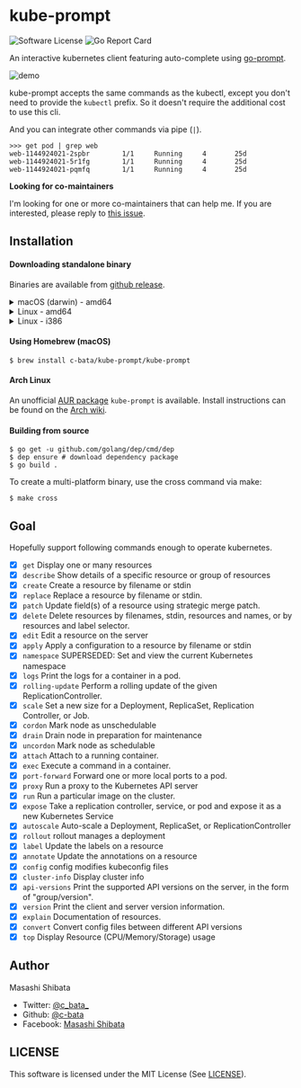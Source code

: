 # kube-prompt

![Software License](https://img.shields.io/badge/license-MIT-brightgreen.svg?style=flat-square)
![Go Report Card](https://goreportcard.com/badge/github.com/c-bata/kube-prompt)

An interactive kubernetes client featuring auto-complete using [go-prompt](https://github.com/c-bata/go-prompt).

![demo](https://github.com/c-bata/assets/raw/master/kube-prompt/kube-prompt.gif)

kube-prompt accepts the same commands as the kubectl, except you don't need to provide the `kubectl` prefix.
So it doesn't require the additional cost to use this cli.

And you can integrate other commands via pipe (`|`).

```
>>> get pod | grep web
web-1144924021-2spbr        1/1     Running     4       25d
web-1144924021-5r1fg        1/1     Running     4       25d
web-1144924021-pqmfq        1/1     Running     4       25d
```

**Looking for co-maintainers**

I'm looking for one or more co-maintainers that can help me.
If you are interested, please reply to [this issue](https://github.com/c-bata/kube-prompt/issues/28).


## Installation

#### Downloading standalone binary

Binaries are available from [github release](https://github.com/c-bata/kube-prompt/releases).

<details>
<summary>macOS (darwin) - amd64</summary>
```
wget https://github.com/c-bata/kube-prompt/releases/download/v1.0.5/kube-prompt_v1.0.5_darwin_amd64.zip
unzip kube-prompt_v1.0.5_darwin_amd64.zip
chmod +x kube-prompt
sudo mv ./kube-prompt /usr/local/bin/kube-prompt
```
</details>

<details>
<summary>Linux - amd64</summary>
```
wget https://github.com/c-bata/kube-prompt/releases/download/v1.0.5/kube-prompt_v1.0.5_linux_amd64.zip
unzip kube-prompt_v1.0.5_linux_amd64.zip
chmod +x kube-prompt
sudo mv ./kube-prompt /usr/local/bin/kube-prompt
```
</details>


<details>
<summary>Linux - i386</summary>
```
wget https://github.com/c-bata/kube-prompt/releases/download/v1.0.5/kube-prompt_v1.0.5_linux_386.zip
unzip kube-prompt_v1.0.5_linux_386.zip
chmod +x kube-prompt
sudo mv ./kube-prompt /usr/local/bin/kube-prompt
```
</details>

#### Using Homebrew (macOS)

```console
$ brew install c-bata/kube-prompt/kube-prompt
```

#### Arch Linux

An unofficial [AUR package](https://aur.archlinux.org/packages/kube-prompt) `kube-prompt`
is available. Install instructions can be found on the [Arch 
wiki](https://wiki.archlinux.org/index.php/Arch_User_Repository#Installing_packages).

#### Building from source

```console
$ go get -u github.com/golang/dep/cmd/dep
$ dep ensure # download dependency package
$ go build .
```

To create a multi-platform binary, use the cross command via make:

```console
$ make cross
```

## Goal

Hopefully support following commands enough to operate kubernetes.

* [x] `get`            Display one or many resources
* [x] `describe`       Show details of a specific resource or group of resources
* [x] `create`         Create a resource by filename or stdin
* [x] `replace`        Replace a resource by filename or stdin.
* [x] `patch`          Update field(s) of a resource using strategic merge patch.
* [x] `delete`         Delete resources by filenames, stdin, resources and names, or by resources and label selector.
* [x] `edit`           Edit a resource on the server
* [x] `apply`          Apply a configuration to a resource by filename or stdin
* [x] `namespace`      SUPERSEDED: Set and view the current Kubernetes namespace
* [x] `logs`           Print the logs for a container in a pod.
* [x] `rolling-update` Perform a rolling update of the given ReplicationController.
* [x] `scale`          Set a new size for a Deployment, ReplicaSet, Replication Controller, or Job.
* [x] `cordon`         Mark node as unschedulable
* [x] `drain`          Drain node in preparation for maintenance
* [x] `uncordon`       Mark node as schedulable
* [x] `attach`         Attach to a running container.
* [x] `exec`           Execute a command in a container.
* [x] `port-forward`   Forward one or more local ports to a pod.
* [x] `proxy`          Run a proxy to the Kubernetes API server
* [x] `run`            Run a particular image on the cluster.
* [x] `expose`         Take a replication controller, service, or pod and expose it as a new Kubernetes Service
* [x] `autoscale`      Auto-scale a Deployment, ReplicaSet, or ReplicationController
* [x] `rollout`        rollout manages a deployment
* [x] `label`          Update the labels on a resource
* [x] `annotate`       Update the annotations on a resource
* [x] `config`         config modifies kubeconfig files
* [x] `cluster-info`   Display cluster info
* [x] `api-versions`   Print the supported API versions on the server, in the form of "group/version".
* [x] `version`        Print the client and server version information.
* [x] `explain`        Documentation of resources.
* [x] `convert`        Convert config files between different API versions
* [x] `top`            Display Resource (CPU/Memory/Storage) usage

## Author

Masashi Shibata

* Twitter: [@c\_bata\_](https://twitter.com/c_bata_/)
* Github: [@c-bata](https://github.com/c-bata/)
* Facebook: [Masashi Shibata](https://www.facebook.com/masashi.cbata)

## LICENSE

This software is licensed under the MIT License (See [LICENSE](./LICENSE)).
